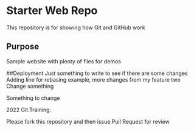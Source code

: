 # Starter Web Repo

This repository is for showing how Git and GitHub work

## Purpose

Sample website with plenty of files for demos

##Deployment
Just something to write to see if there are some changes
Adding line for rebasing example, more changes from my feature two 
Change something


Something to change


2022 Git.Training.

Please fork this repository and then issue Pull Request for review
